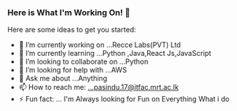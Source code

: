 ### Here is What I'm Working On! 👋



Here are some ideas to get you started:

- 🔭 I’m currently working on ...Recce Labs(PVT) Ltd
- 🌱 I’m currently learning ...Python ,Java,React Js,JavaScript
- 👯 I’m looking to collaborate on ...Python
- 🤔 I’m looking for help with ...AWS
- 💬 Ask me about ...Anything
- 📫 How to reach me: ...pasindu.17@itfac.mrt.ac.lk
- ⚡ Fun fact: ... I'm Always looking for Fun on Everything What i do 
